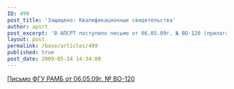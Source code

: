 ```yaml
---
ID: 499
post_title: 'Защищено: Квалификационные свидетельства'
author: apsrt
post_excerpt: 'В АПСРТ поступило письмо от 06.05.09г. № ВО-120 (прилагается)  из ФГУ &quot;Речная  администрация Московского бассейна&quot; по вопросу действия и получения квалификационных свидетельств для лиц рядового состава, а также дипломов для лиц командного состава судов. Просим членов АПСРТ обратить  внимание на  приведенную в письме информацию и учесть ее в своей работе.'
layout: post
permalink: /base/articles/499
published: true
post_date: 2009-05-14 14:34:00
---
```

<a href="http://www.apsrt.ru/docs/ramb.doc"> <span style="text-decoration:underline;"></span> Письмо ФГУ РАМБ от 06.05.09г. № ВО-120</a>